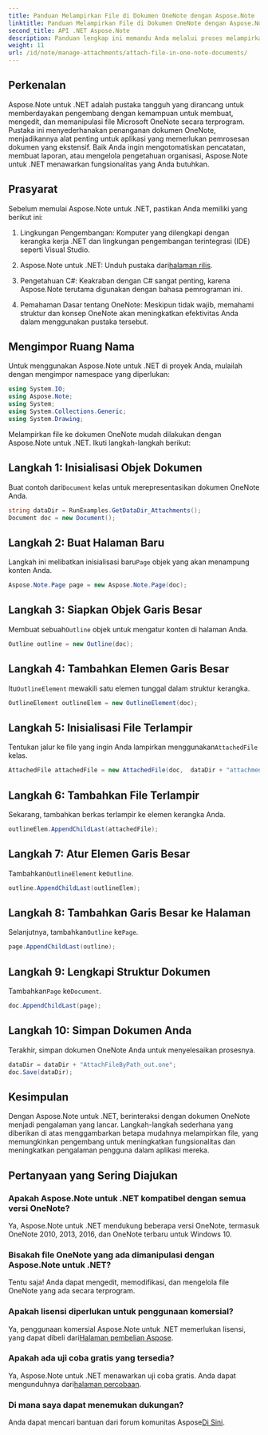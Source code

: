 ```yaml
---
title: Panduan Melampirkan File di Dokumen OneNote dengan Aspose.Note
linktitle: Panduan Melampirkan File di Dokumen OneNote dengan Aspose.Note
second_title: API .NET Aspose.Note
description: Panduan lengkap ini memandu Anda melalui proses melampirkan file secara terprogram ke dokumen OneNote, yang memungkinkan Anda meningkatkan tugas pencatatan dan pengelolaan dokumen. Dengan petunjuk yang jelas, langkah demi langkah, dan Tanya Jawab Umum yang bermanfaat.
weight: 11
url: /id/note/manage-attachments/attach-file-in-one-note-documents/
---
```

## Perkenalan

Aspose.Note untuk .NET adalah pustaka tangguh yang dirancang untuk memberdayakan pengembang dengan kemampuan untuk membuat, mengedit, dan memanipulasi file Microsoft OneNote secara terprogram. Pustaka ini menyederhanakan penanganan dokumen OneNote, menjadikannya alat penting untuk aplikasi yang memerlukan pemrosesan dokumen yang ekstensif. Baik Anda ingin mengotomatiskan pencatatan, membuat laporan, atau mengelola pengetahuan organisasi, Aspose.Note untuk .NET menawarkan fungsionalitas yang Anda butuhkan.

## Prasyarat

Sebelum memulai Aspose.Note untuk .NET, pastikan Anda memiliki yang berikut ini:

1. Lingkungan Pengembangan: Komputer yang dilengkapi dengan kerangka kerja .NET dan lingkungan pengembangan terintegrasi (IDE) seperti Visual Studio.
  
2.  Aspose.Note untuk .NET: Unduh pustaka dari[halaman rilis](https://releases.aspose.com/note/net/).

3. Pengetahuan C#: Keakraban dengan C# sangat penting, karena Aspose.Note terutama digunakan dengan bahasa pemrograman ini.

4. Pemahaman Dasar tentang OneNote: Meskipun tidak wajib, memahami struktur dan konsep OneNote akan meningkatkan efektivitas Anda dalam menggunakan pustaka tersebut.

## Mengimpor Ruang Nama

Untuk menggunakan Aspose.Note untuk .NET di proyek Anda, mulailah dengan mengimpor namespace yang diperlukan:

```csharp
using System.IO;
using Aspose.Note;
using System;
using System.Collections.Generic;
using System.Drawing;
```

Melampirkan file ke dokumen OneNote mudah dilakukan dengan Aspose.Note untuk .NET. Ikuti langkah-langkah berikut:

## Langkah 1: Inisialisasi Objek Dokumen

 Buat contoh dari`Document` kelas untuk merepresentasikan dokumen OneNote Anda.

```csharp
string dataDir = RunExamples.GetDataDir_Attachments();
Document doc = new Document();
```

## Langkah 2: Buat Halaman Baru

 Langkah ini melibatkan inisialisasi baru`Page` objek yang akan menampung konten Anda.

```csharp
Aspose.Note.Page page = new Aspose.Note.Page(doc);
```

## Langkah 3: Siapkan Objek Garis Besar

 Membuat sebuah`Outline` objek untuk mengatur konten di halaman Anda.

```csharp
Outline outline = new Outline(doc);
```

## Langkah 4: Tambahkan Elemen Garis Besar

 Itu`OutlineElement` mewakili satu elemen tunggal dalam struktur kerangka.

```csharp
OutlineElement outlineElem = new OutlineElement(doc);
```

## Langkah 5: Inisialisasi File Terlampir

 Tentukan jalur ke file yang ingin Anda lampirkan menggunakan`AttachedFile` kelas.

```csharp
AttachedFile attachedFile = new AttachedFile(doc,  dataDir + "attachment.txt");
```

## Langkah 6: Tambahkan File Terlampir

Sekarang, tambahkan berkas terlampir ke elemen kerangka Anda.

```csharp
outlineElem.AppendChildLast(attachedFile);
```

## Langkah 7: Atur Elemen Garis Besar

 Tambahkan`OutlineElement` ke`Outline`.

```csharp
outline.AppendChildLast(outlineElem);
```

## Langkah 8: Tambahkan Garis Besar ke Halaman

 Selanjutnya, tambahkan`Outline` ke`Page`.

```csharp
page.AppendChildLast(outline);
```

## Langkah 9: Lengkapi Struktur Dokumen

 Tambahkan`Page` ke`Document`.

```csharp
doc.AppendChildLast(page);
```

## Langkah 10: Simpan Dokumen Anda

Terakhir, simpan dokumen OneNote Anda untuk menyelesaikan prosesnya.

```csharp
dataDir = dataDir + "AttachFileByPath_out.one";
doc.Save(dataDir);
```

## Kesimpulan

Dengan Aspose.Note untuk .NET, berinteraksi dengan dokumen OneNote menjadi pengalaman yang lancar. Langkah-langkah sederhana yang diberikan di atas menggambarkan betapa mudahnya melampirkan file, yang memungkinkan pengembang untuk meningkatkan fungsionalitas dan meningkatkan pengalaman pengguna dalam aplikasi mereka.

## Pertanyaan yang Sering Diajukan

### Apakah Aspose.Note untuk .NET kompatibel dengan semua versi OneNote?

Ya, Aspose.Note untuk .NET mendukung beberapa versi OneNote, termasuk OneNote 2010, 2013, 2016, dan OneNote terbaru untuk Windows 10.

### Bisakah file OneNote yang ada dimanipulasi dengan Aspose.Note untuk .NET?

Tentu saja! Anda dapat mengedit, memodifikasi, dan mengelola file OneNote yang ada secara terprogram.

### Apakah lisensi diperlukan untuk penggunaan komersial?

 Ya, penggunaan komersial Aspose.Note untuk .NET memerlukan lisensi, yang dapat dibeli dari[Halaman pembelian Aspose](https://purchase.conholdate.com/buy).

### Apakah ada uji coba gratis yang tersedia?

 Ya, Aspose.Note untuk .NET menawarkan uji coba gratis. Anda dapat mengunduhnya dari[halaman percobaan](https://releases.aspose.com/).

### Di mana saya dapat menemukan dukungan?

 Anda dapat mencari bantuan dari forum komunitas Aspose[Di Sini](https://forum.aspose.com/c/note/28).